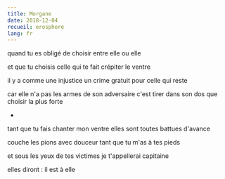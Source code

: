 ```yaml
---
title: Morgane
date: 2018-12-04
recueil: erosphere
lang: fr
---
```


quand tu es obligé de choisir
entre elle ou elle

et que tu choisis celle
qui te fait crépiter le ventre

il y a comme une injustice
un crime gratuit pour celle qui reste

car elle n'a pas les armes de son adversaire
c'est tirer dans son dos que choisir la plus forte

*

tant que tu fais chanter mon ventre
elles sont toutes battues d'avance

couche les pions avec douceur
tant que tu m'as à tes pieds

et sous les yeux de tes victimes
je t'appellerai capitaine

elles diront : il est à elle
